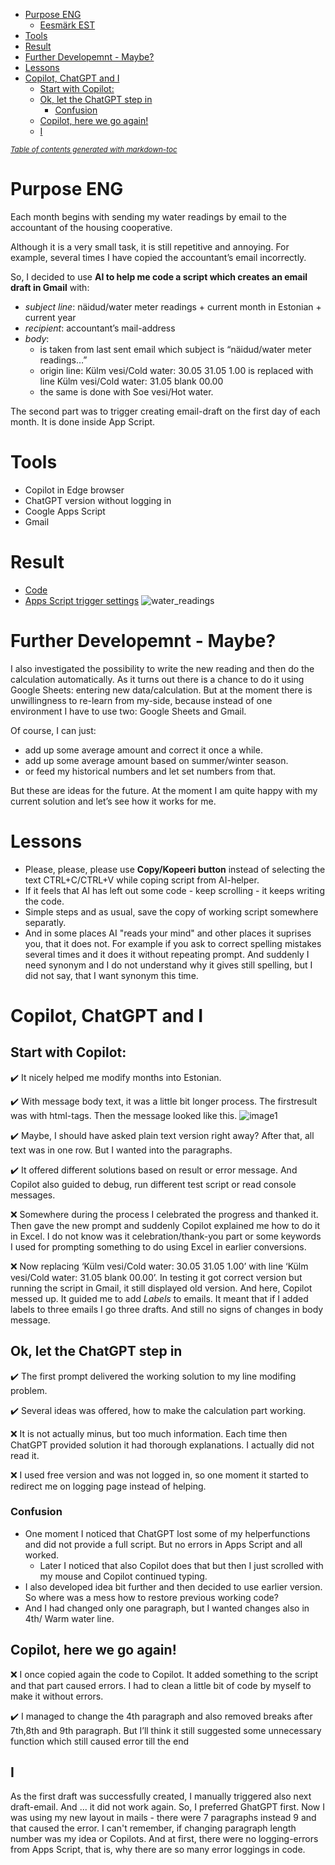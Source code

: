 - [Purpose ENG](#purpose-eng)
  * [Eesmärk EST](#eesm-rk-est)
- [Tools](#tools)
- [Result](#result)
- [Further Developemnt - Maybe?](#further-developemnt---maybe-)
- [Lessons](#lessons)
- [Copilot, ChatGPT and I](#copilot--chatgpt-and-i)
  * [Start with Copilot:](#start-with-copilot-)
  * [Ok, let the ChatGPT step in](#ok--let-the-chatgpt-step-in)
    + [Confusion](#confusion)
  * [Copilot, here we go again!](#copilot--here-we-go-again-)
  * [I](#i)

<small><i><a href='http://ecotrust-canada.github.io/markdown-toc/'>Table of contents generated with markdown-toc</a></i></small>


# Purpose ENG

Each month begins with sending my water readings by email to the accountant of the housing cooperative.

Although it is a very small task, it is still repetitive and annoying. For example, several times I have copied the accountant’s email incorrectly.

So, I decided to use **AI to help me code a script which creates an email draft in Gmail** with:

- _subject line_: näidud/water meter readings + current month in Estonian + current year
- _recipient_: accountant’s mail-address 
- _body_:
    - is taken from last sent email which subject is “näidud/water meter readings…”
    - origin line: Külm vesi/Cold water: 30.05 31.05 1.00 is replaced with line Külm vesi/Cold water: 31.05 blank 00.00
    - the same is done with Soe vesi/Hot water.

The second part was to trigger creating email-draft on the first day of each month. It is done inside App Script.



# Tools
- Copilot in Edge browser
- ChatGPT version without logging in
- Coogle Apps Script
- Gmail

  

# Result

- [Code](https://github.com/AnuVi/water_meter_email_draft/blob/main/script.js) 
- [Apps Script trigger settings](trigger.md)
![water_readings](https://github.com/user-attachments/assets/e5608ee8-0a5d-44bc-8f4e-2a7449c63b39)




# Further Developemnt - Maybe?

I also investigated the possibility to write the new reading and then do the calculation automatically. As it turns out there is a chance to do it using Google Sheets: entering new data/calculation.
But at the moment there is unwillingness to re-learn from my-side, because instead of one environment I have to use two: Google Sheets and Gmail.


Of course, I can just:
- add up some average amount and correct it once a while.
- add up some average amount based on summer/winter season.
- or feed my historical numbers and let set numbers from that.


But these are ideas for the future. At the moment I am quite happy with my current solution and let’s see how it works for me.




# Lessons
- Please, please, please use **Copy/Kopeeri button** instead of selecting the text CTRL+C/CTRL+V while coping script from AI-helper.
- If it feels that AI has left out some code - keep scrolling - it keeps writing the code.
- Simple steps and as usual, save the copy of working script somewhere separatly.
- And in some places AI "reads your mind" and other places it suprises you, that it does not. For example if you ask to correct spelling mistakes several times and it does it without repeating prompt. And suddenly I need synonym and I do not understand why it gives still spelling, but I did not say, that I want synonym this time.

  

# Copilot, ChatGPT and I


## Start with Copilot:
:heavy_check_mark: It nicely helped me modify months into Estonian.

:heavy_check_mark: With message body text, it was a little bit longer process. The firstresult was with html-tags. Then the message looked like this.
  ![image1](https://github.com/user-attachments/assets/662b94c2-8626-4a97-8de4-b07ae21e4ad9)

:heavy_check_mark: Maybe, I should have asked plain text version right away? After that, all text was in one row. But I wanted into the paragraphs.

:heavy_check_mark: It offered different solutions based on result or error message. And Copilot also guided to debug, run different test script or read console messages.

:x: Somewhere during the process I celebrated the progress and thanked it. Then gave the new prompt and suddenly Copilot explained me how to do it in Excel. I do not know was it celebration/thank-you part or some keywords I used for prompting something to do using Excel in earlier conversions.

:x: Now replacing ‘Külm vesi/Cold water: 30.05 31.05 1.00’ with line ‘Külm vesi/Cold water: 31.05 blank 00.00’. In testing it got correct version but running the script in Gmail, it still displayed old version. And here, Copilot messed up. It guided me to add _Labels_ to emails. It meant that if I added labels to three emails I go three drafts. And still no signs of changes in body message.

## Ok, let the ChatGPT step in

:heavy_check_mark: The first prompt delivered the working solution to my line modifing problem.

:heavy_check_mark: Several ideas was offered, how to make the calculation part working.

:x: It is  not actually minus, but too much information. Each time then ChatGPT provided solution it had thorough explanations. I actually did not read it.

:x: I used free version and was not logged in, so one moment it started to redirect me on logging page instead of helping.

### Confusion
- One moment I noticed that ChatGPT lost some of my helperfunctions and did not provide a full script. But no errors in Apps Script and all worked.
  - Later I noticed that also Copilot does that but then I just scrolled with my mouse and Copilot continued typing.
- I also developed idea bit further and then decided to use earlier version. So where was a mess how to restore previous working code?
- And I had changed only one paragraph, but I wanted changes also in 4th/ Warm water line.

## Copilot, here we go again!
:x: I once copied again the code to Copilot. It added something to the script and that part caused errors. I had to clean a little bit of code by myself to make it without errors.

:heavy_check_mark: I managed to change the 4th paragraph and also removed breaks after 7th,8th and 9th paragraph.  But I’ll think it still suggested some unnecessary function which still caused error till the end

## I
As the first draft was successfully created, I manually triggered also next draft-email. And ... it did not work again. So, I preferred GhatGPT first. Now I was using my new layout in mails - there were 7 paragraphs instead 9 and that caused the error. I can't remember, if changing paragraph length number was my idea or Copilots. And at first, there were no logging-errors from Apps Script, that is, why there are so many error loggings in code.




